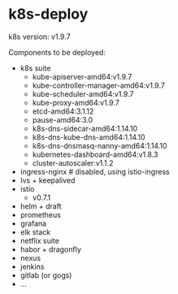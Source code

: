 # k8s-deploy

k8s version: v1.9.7

Components to be deployed:

- k8s suite
  - kube-apiserver-amd64:v1.9.7
  - kube-controller-manager-amd64:v1.9.7
  - kube-scheduler-amd64:v1.9.7
  - kube-proxy-amd64:v1.9.7
  - etcd-amd64:3.1.12
  - pause-amd64:3.0
  - k8s-dns-sidecar-amd64:1.14.10
  - k8s-dns-kube-dns-amd64:1.14.10
  - k8s-dns-dnsmasq-nanny-amd64:1.14.10
  - kubernetes-dashboard-amd64:v1.8.3
  - cluster-autoscaler:v1.1.2
- ingress-nginx # disabled, using istio-ingress
- lvs + keepalived
- istio
  - v0.7.1
- helm + draft
- prometheus
- grafana
- elk stack
- netflix suite
- habor + dragonfly
- nexus
- jenkins
- gitlab (or gogs)
- ...